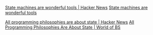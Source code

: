 
[State machines are wonderful tools | Hacker News](https://news.ycombinator.com/item?id=25601821)
[State machines are wonderful tools](https://nullprogram.com/blog/2020/12/31/)

[All programming philosophies are about state | Hacker News](https://news.ycombinator.com/item?id=34674814)
[All Programming Philosophies Are About State | World of BS](https://www.worldofbs.com/minimize-state/)
